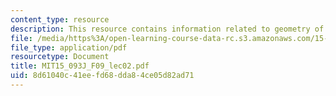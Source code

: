 ```yaml
---
content_type: resource
description: This resource contains information related to geometry of linear optimization.
file: /media/https%3A/open-learning-course-data-rc.s3.amazonaws.com/15-093j-optimization-methods-fall-2009/8d61040c41eefd68dda84ce05d82ad71_MIT15_093J_F09_lec02.pdf
file_type: application/pdf
resourcetype: Document
title: MIT15_093J_F09_lec02.pdf
uid: 8d61040c-41ee-fd68-dda8-4ce05d82ad71
---
```

